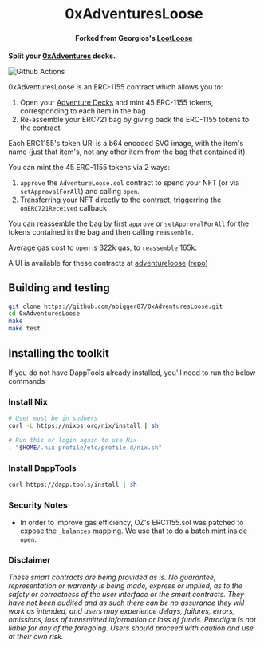 # <h1 align="center"> 0xAdventuresLoose </h1>

### <h4 align="center"> Forked from Georgios's [LootLoose](https://github.com/gakonst/lootloose) </h4>

**Split your [0xAdventures](https://0xadventures.com/) decks.**

![Github Actions](https://github.com/abigger87/0xAdventuresLoose/workflows/Tests/badge.svg)

0xAdventuresLoose is an ERC-1155 contract which allows you to:
1. Open your [Adventure Decks](https://www.adventureloose.com/) and mint 45 ERC-1155 tokens, corresponding to each item
in the bag
2. Re-assemble your ERC721 bag by giving back the ERC-1155 tokens to the contract

Each ERC1155's token URI is a b64 encoded SVG image, with the item's name (just that item's, not
any other item from the bag that contained it).

You can mint the 45 ERC-1155 tokens via 2 ways:
1. `approve` the `AdventureLoose.sol` contract to spend your NFT (or via `setApprovalForAll`) and calling `open`.
2. Transferring your NFT directly to the contract, triggerring the `onERC721Received` callback

You can reassemble the bag by first `approve` or `setApprovalForAll` for the tokens
contained in the bag and then calling `reassemble`.

Average gas cost to `open` is 322k gas, to `reassemble` 165k.

A UI is available for these contracts at [adventureloose](https://adventureloose.com) ([repo](https://github.com/abigger87/adventureloose.com))

## Building and testing

```sh
git clone https://github.com/abigger87/0xAdventuresLoose.git
cd 0xAdventuresLoose
make
make test
```

## Installing the toolkit

If you do not have DappTools already installed, you'll need to run the below
commands

### Install Nix

```sh
# User must be in sudoers
curl -L https://nixos.org/nix/install | sh

# Run this or login again to use Nix
. "$HOME/.nix-profile/etc/profile.d/nix.sh"
```

### Install DappTools

```sh
curl https://dapp.tools/install | sh
```

### Security Notes

* In order to improve gas efficiency, OZ's ERC1155.sol was patched to expose the `_balances`
mapping. We use that to do a batch mint inside `open`.

### Disclaimer

_These smart contracts are being provided as is. No guarantee, representation or warranty is being made, express or implied, as to the safety or correctness of the user interface or the smart contracts. They have not been audited and as such there can be no assurance they will work as intended, and users may experience delays, failures, errors, omissions, loss of transmitted information or loss of funds. Paradigm is not liable for any of the foregoing. Users should proceed with caution and use at their own risk._
